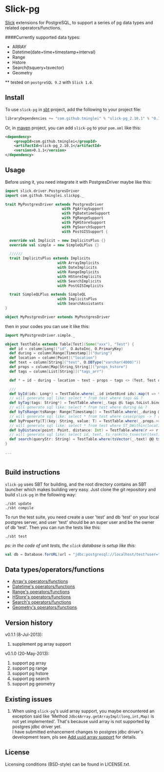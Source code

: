 Slick-pg
========
[Slick](https://github.com/slick/slick "Slick") extensions for PostgreSQL, to support a series of pg data types and related operators/functions.

####Currently supported data types:
- ARRAY
- Datetime(date+time+timestamp+interval)
- Range
- Hstore
- Search(tsquery+tsvector)
- Geometry

** tested on `postgreSQL 9.2` with `Slick 1.0`.

Install
-------
To use `slick-pg` in [sbt](http://www.scala-sbt.org/ "slick-sbt") project, add the following to your project file:
```scala
libraryDependencies += "com.github.tminglei" % "slick-pg_2.10.1" % "0.1.1"
```

Or, in [maven](http://maven.apache.org/ "maven") project, you can add `slick-pg` to your `pom.xml` like this:
```xml
<dependency>
    <groupId>com.github.tminglei</groupId>
    <artifactId>slick-pg_2.10.1</artifactId>
    <version>0.1.1</version>
</dependency>
```

Usage
------
Before using it, you need integrate it with PostgresDriver maybe like this:
```scala
import slick.driver.PostgresDriver
import com.github.tminglei.slickpg._

trait MyPostgresDriver extends PostgresDriver
                          with PgArraySupport
                          with PgDatetimeSupport
                          with PgRangeSupport
                          with PgHStoreSupport
                          with PgSearchSupport
                          with PostGISSupport {

  override val Implicit = new ImplicitsPlus {}
  override val simple = new SimpleQLPlus {}

  //////
  trait ImplicitsPlus extends Implicits
                        with ArrayImplicits
                        with DateImplicits
                        with RangeImplicits
                        with HStoreImplicits
                        with SearchImplicits
                        with PostGISImplicits

  trait SimpleQLPlus extends SimpleQL
                        with ImplicitsPlus
                        with SearchAssistants
}

object MyPostgresDriver extends MyPostgresDriver

```

then in your codes you can use it like this:
```scala
import MyPostgresDriver.simple._

object TestTable extends Table[Test](Some("xxx"), "Test") {
  def id = column[Long]("id", O.AutoInc, O.PrimaryKey)
  def during = column[Range[Timestamp]]("during")
  def location = column[Point]("location")
  def text = column[String]("text", O.DBType("varchar(4000)"))
  def props = column[Map[String,String]]("props_hstore")
  def tags = column[List[String]]("tags_arr")

  def * = id ~ during ~ location ~ text ~ props ~ tags <> (Test, Test unapply _)

  ///
  def byId(ids: Long*) = TestTable.where(_.id inSetBind ids).map(t => t)
  // will generate sql like: select * from test where tags && ?
  def byTag(tags: String*) = TestTable.where(_.tags @& tags.toList.bind).map(t => t)
  // will generate sql like: select * from test where during && ?
  def byTsRange(tsRange: Range[Timestamp]) = TestTable.where(_.during @& tsRange.bind).map(t => t)
  // will generate sql like: select * from test where case(props -> ? as [T]) == ?
  def byProperty[T](key: String, value: T) = TestTable.where(_.props.>>[T](key.bind) === value.bind).map(t => t)
  // will generate sql like: select * from test where ST_DWithin(location, ?, ?)
  def byDistance(point: Point, distance: Int) = TestTable.where(r => r.location.dWithin(point.bind, distance.bind)).map(t => t)
  // will generate sql like: select id, text, ts_rank(to_tsvector(text), to_tsquery(?)) from test where to_tsvector(text) @@ to_tsquery(?) order by ts_rank(to_tsvector(text), to_tsquery(?))
  def search(queryStr: String) = TestTable.where(tsVector(_.text) @@ tsQuery(queryStr.bind)).map(r => (r.id, r.text, tsRank(tsVector(r.text), tsQuery(queryStr.bind)))).sortBy(_._3)
}

...
 
```

Build instructions
------------------
`slick-pg` uses SBT for building, and the root directory contains an SBT launcher which makes building very easy.
Just clone the git repository and build `slick-pg` in the following way:
```
./sbt update
./sbt compile
```
To run the test suite, you need create a user 'test' and db 'test' on your local postgres server, and user 'test'
should be an super user and be the owner of db 'test'. Then you can run the tests like this:
```
./sbt test
```
_ps: in the code of unit tests, the `slick` database is setup like this:_
```scala
val db = Database.forURL(url = "jdbc:postgresql://localhost/test?user=test", driver = "org.postgresql.Driver")
```


Data types/operators/functions
------------------------------
- [Array's operators/functions](https://github.com/tminglei/slick-pg/tree/master/src/main/scala/com/github/tminglei.slickpg#array "Array's operators/functions")
- [Datetime's operators/functions](https://github.com/tminglei/slick-pg/tree/master/src/main/scala/com/github/tminglei.slickpg#datetime "Datetime's operators/functions")
- [Range's operators/functions](https://github.com/tminglei/slick-pg/tree/master/src/main/scala/com/github/tminglei.slickpg#range "Range's operators/functions")
- [HStore's operators/functions](https://github.com/tminglei/slick-pg/tree/master/src/main/scala/com/github/tminglei.slickpg#hstore "HStore's operators/functions")
- [Search's operators/functions](https://github.com/tminglei/slick-pg/tree/master/src/main/scala/com/github/tminglei.slickpg#search "Search's operators/functions")
- [Geometry's operators/functions](https://github.com/tminglei/slick-pg/tree/master/src/main/scala/com/github/tminglei.slickpg#geometry "Geometry's operators/functions")


Version history
---------------
v0.1.1 (8-Jul-2013):  
1) supplement pg array support  

v0.1.0 (20-May-2013):  
1) support pg array  
2) support pg range  
3) support pg hstore  
4) support pg search  
5) support pg geometry  


Existing issues
----------------
1) When using `slick-pg`'s uuid array support, you maybe encountered an exception said like 'Method `Jdbc4Array.getArrayImpl(long,int,Map)` is not yet implemented'.
That's because uuid array is not supported by postgres jdbc driver yet.  
I have submitted enhancement changes to postgres jdbc driver's development team, pls see [Add uuid array support](https://github.com/pgjdbc/pgjdbc/pull/50 "Add uuid array support") for details.  


License
-------
Licensing conditions (BSD-style) can be found in LICENSE.txt.
